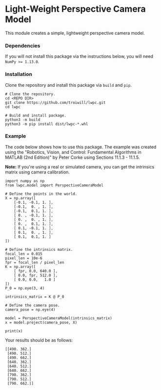 # Light-Weight Perspective Camera Model

This module creates a simple, lightweight perspective camera model.

### Dependencies

If you will not install this package via the instructions below, you will need `NumPy >= 1.13.0`.

### Installation

Clone the repository and install this package via `build` and `pip`.
```
# Clone the repository.
cd <REPO DIR>
git clone https://github.com/troiwill/lwpc.git
cd lwpc

# Build and install package.
python3 -m build
python3 -m pip install dist/lwpc-*.whl
```

### Example

The code below shows how to use this package. The example was created using the "Robotics, Vision, and Control: Fundamental Algorithms in MATLAB (2nd Edition)" by Peter Corke using Sections 11.1.3 - 11.1.5.

**Note:** If you're using a real or simulated camera, you can get the intrinsics matrix using camera calibration.

```
import numpy as np
from lwpc.model import PerspectiveCameraModel

# Define the points in the world.
X = np.array([
    [-0.1, -0.1, 1. ],
    [-0.1,  0. , 1. ],
    [-0.1,  0.1, 1. ],
    [ 0. , -0.1, 1. ],
    [ 0. ,  0. , 1. ],
    [ 0. ,  0.1, 1. ],
    [ 0.1, -0.1, 1. ],
    [ 0.1,  0. , 1. ],
    [ 0.1,  0.1, 1. ]
])

# Define the intrinsics matrix.
focal_len = 0.015
pixel_len = 10e-6
fpr = focal_len / pixel_len
K = np.array([
    [ fpr, 0.0, 640.0 ],
    [ 0.0, fpr, 512.0 ],
    [ 0.0, 0.0,   1.0 ]
])
P_0 = np.eye(3, 4)

intrinsics_matrix = K @ P_0

# Define the camera pose.
camera_pose = np.eye(4)

model = PerspectiveCameraModel(intrinsics_matrix)
x = model.project(camera_pose, X)

print(x)
```

Your results should be as follows:
```
[[490. 362.]
 [490. 512.]
 [490. 662.]
 [640. 362.]
 [640. 512.]
 [640. 662.]
 [790. 362.]
 [790. 512.]
 [790. 662.]]
 ```
